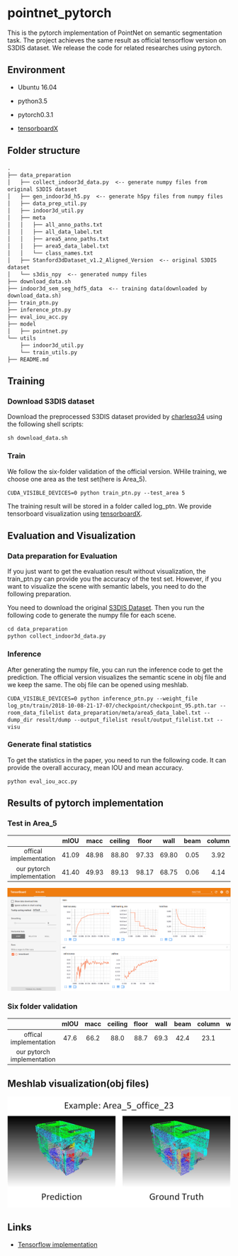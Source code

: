# pointnet_pytorch
This is the pytorch implementation of PointNet on semantic segmentation task. The project achieves the same result as official tensorflow version on S3DIS dataset. We release the code for related researches using pytorch.

## Environment
* Ubuntu 16.04

* python3.5

* pytorch0.3.1

* <a href="https://github.com/lanpa/tensorboardX" target="_blank">tensorboardX</a>

## Folder structure
```plain
.
├── data_preparation
│   ├── collect_indoor3d_data.py  <-- generate numpy files from original S3DIS dataset
│   ├── gen_indoor3d_h5.py  <-- generate h5py files from numpy files
│   ├── data_prep_util.py
│   ├── indoor3d_util.py
│   ├── meta
│   │   ├── all_anno_paths.txt
│   │   ├── all_data_label.txt
│   │   ├── area5_anno_paths.txt
│   │   ├── area5_data_label.txt
│   │   └── class_names.txt
│   ├── Stanford3dDataset_v1.2_Aligned_Version  <-- original S3DIS dataset
│   └── s3dis_npy  <-- generated numpy files
├── download_data.sh
├── indoor3d_sem_seg_hdf5_data  <-- training data(downloaded by download_data.sh)
├── train_ptn.py
├── inference_ptn.py
├── eval_iou_acc.py
├── model
│   ├── pointnet.py
└── utils
    ├── indoor3d_util.py
    └── train_utils.py
├── README.md

```

## Training
### Download S3DIS dataset
Download the preprocessed S3DIS dataset provided by <a href="https://github.com/charlesq34/pointnet/tree/master/sem_seg" target="_blank">charlesq34</a> using the following shell scripts:
```
sh download_data.sh
```

### Train
We follow the six-folder validation of the official version. WHile training, we choose one area as the test set(here is Area_5).
```
CUDA_VISIBLE_DEVICES=0 python train_ptn.py --test_area 5
```
The training result will be stored in a folder called log_ptn. We provide tensorboard visualization using <a href="https://github.com/lanpa/tensorboardX" target="_blank">tensorboardX</a>.

## Evaluation and Visualization
### Data preparation for Evaluation
If you just want to get the evaluation result without visualization, the train_ptn.py can provide you the accuracy of the test set. However, if you want to visualize the scene with semantic labels, you need to do the following preparation.

You need to download the original <a href="http://buildingparser.stanford.edu/dataset.html">S3DIS Dataset</a>. Then you run the following code to generate the numpy file for each scene.
```
cd data_preparation
python collect_indoor3d_data.py
```

### Inference
After generating the numpy file, you can run the inference code to get the prediction. The official version visualizes the semantic scene in obj file and we keep the same. The obj file can be opened using meshlab.
```
CUDA_VISIBLE_DEVICES=0 python inference_ptn.py --weight_file log_ptn/train/2018-10-08-21-17-07/checkpoint/checkpoint_95.pth.tar --room_data_filelist data_preparation/meta/area5_data_label.txt --dump_dir result/dump --output_filelist result/output_filelist.txt --visu
```

### Generate final statistics
To get the statistics in the paper, you need to run the following code. It can provide the overall accuracy, mean IOU and mean accuracy.
```
python eval_iou_acc.py

```

## Results of pytorch implementation
### Test in Area_5
|   | mIOU | macc | ceiling | floor | wall | beam | column | window | door | chair | table | bookcase | sofa | board | clutter| 
|:-:|:-:|:-:|:-:|:-:|:-:|:-:|:-:|:-:|:-:|:-:|:-:|:-:|:-:|:-:|:-:|
| offical implementation | 41.09 | 48.98 | 88.80 | 97.33 | 69.80 | 0.05 | 3.92 | 46.26 | 10.76 | 52.61 | 58.93 | 40.28 | 5.85 | 26.38 | 33.22 |
| our pytorch implementation | 41.40 | 49.93 | 89.13 | 98.17 | 68.75 | 0.06 | 4.14 | 44.63 | 10.68 | 59.10 | 52.81 | 42.80 |  3.05 | 31.31 | 33.59 |

![tensorboard area5](https://github.com/LZDSJTU/pointnet_pytorch/blob/master/img/tensorboard.png)

### Six folder validation
|   | mIOU | macc | ceiling | floor | wall | beam | column | window | door | chair | table | bookcase | sofa | board | clutter| 
|:-:|:-:|:-:|:-:|:-:|:-:|:-:|:-:|:-:|:-:|:-:|:-:|:-:|:-:|:-:|:-:|
| offical implementation | 47.6 | 66.2 | 88.0 | 88.7 | 69.3 | 42.4 | 23.1 | 47.5 | 51.6 | 42.0 | 54.1 | 38.2 | 9.6 | 29.4 | 35.2 |
| our pytorch implementation |   |   | |   |   | |   |   | |   |   | |   |   ||   |

## Meshlab visualization(obj files)
![prediction example](https://github.com/LZDSJTU/pointnet_pytorch/blob/master/img/example.jpg)


## Links
* <a href="https://github.com/charlesq34/pointnet" target="_blank">Tensorflow implementation</a>
